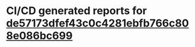 # CI/CD generated reports for [de57173dfef43c0c4281ebfb766c808e086bc699](https://github.com/hydephp/develop/commit/de57173dfef43c0c4281ebfb766c808e086bc699)
